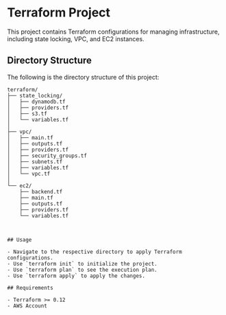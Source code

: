 # Terraform Project

This project contains Terraform configurations for managing infrastructure, including state locking, VPC, and EC2 instances.

## Directory Structure

The following is the directory structure of this project:

```plaintext
terraform/
├── state_locking/
│   ├── dynamodb.tf
│   ├── providers.tf
│   ├── s3.tf
│   └── variables.tf
│
├── vpc/
│   ├── main.tf
│   ├── outputs.tf
│   ├── providers.tf
│   ├── security_groups.tf
│   ├── subnets.tf
│   ├── variables.tf
│   └── vpc.tf
│
└── ec2/
    ├── backend.tf
    ├── main.tf
    ├── outputs.tf
    ├── providers.tf
    └── variables.tf



## Usage

- Navigate to the respective directory to apply Terraform configurations.
- Use `terraform init` to initialize the project.
- Use `terraform plan` to see the execution plan.
- Use `terraform apply` to apply the changes.

## Requirements

- Terraform >= 0.12
- AWS Account

